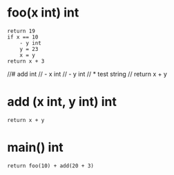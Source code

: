 # foo(x int) int
    return 19
    if x == 10
        - y int
        y = 23
        x = y
    return x + 3

//# add int
//    - x int
//    - y int
//      * test string
//      return x + y
# add (x int, y int) int
    return x + y

# main() int
    return foo(10) + add(20 + 3)
